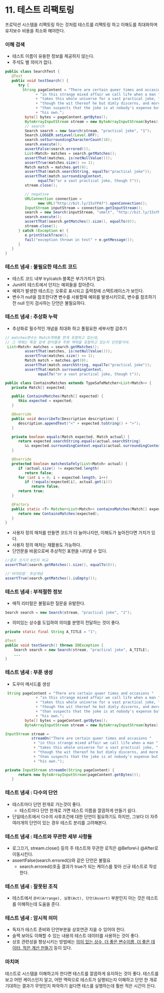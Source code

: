 # 11. 테스트 리팩토링
프로덕션 시스템을 리팩토링 하는 것처럼 테스트를 리팩토링 하고 이해도를 최대화하며 유지보수 비용을 최소화 해야한다.

### 이해 검색
- 테스트 이름이 유용한 정보를 제공하지 않는다.
- 주석도 별 의미가 없다.

```java
public class SearchTest {
   @Test
   public void testSearch() {
      try {
        String pageContent = "There are certain queer times and occasions "
              + "in this strange mixed affair we call life when a man "
              + "takes this whole universe for a vast practical joke, "
              + "though the wit thereof he but dimly discerns, and more "
              + "than suspects that the joke is at nobody's expense but "
              + "his own.";
         byte[] bytes = pageContent.getBytes();
         ByteArrayInputStream stream = new ByteArrayInputStream(bytes);
         // search
         Search search = new Search(stream, "practical joke", "1");
         Search.LOGGER.setLevel(Level.OFF);
         search.setSurroundingCharacterCount(10);
         search.execute();
         assertFalse(search.errored());
         List<Match> matches = search.getMatches();
         assertThat(matches, is(notNullValue()));
         assertTrue(matches.size() >= 1);
         Match match = matches.get(0);
         assertThat(match.searchString, equalTo("practical joke"));
         assertThat(match.surroundingContext, 
               equalTo("or a vast practical joke, though t"));
         stream.close();

         // negative
         URLConnection connection = 
               new URL("http://bit.ly/15sYPA7").openConnection();
         InputStream inputStream = connection.getInputStream();
         search = new Search(inputStream, "smelt", "http://bit.ly/15sYPA7");
         search.execute();
         assertThat(search.getMatches().size(), equalTo(0));
         stream.close();
      } catch (Exception e) {
         e.printStackTrace();
         fail("exception thrown in test" + e.getMessage());
      }
   }
}
```

### 테스트 냄새 : 불필요한 테스트 코드
- 테스트 코드 내부 try/catch 블록은 부가가치가 없다.
- Junit이 테스트에서 던지는 예외들을 잡아준다.
- 예외가 발생한 테스트는 오류로 표시되고 출력창에 스택트레이스가 보인다.
- 변수가 null을 참조한다면 변수를 사용할때 예외를 발생시키므로, 변수를 참조하기전 null 인지 검사하는 단언은 불필요하다.


### 테스트 냄새 : 추상화 누락
- 추상화로 필수적인 개념을 최대화 하고 풀필요한 세부사항 감추기
```java
// matches변수는 Match객체를 한개 포함하고 있는데, 
// 그 객체는 특정 검색 문자열과 주변 맥락을 포함하고 있는지 단언할거야.
 List<Match> matches = search.getMatches();
         assertThat(matches, is(notNullValue()));
         assertTrue(matches.size() >= 1);
         Match match = matches.get(0);
         assertThat(match.searchString, equalTo("practical joke"));
         assertThat(match.surroundingContext, 
               equalTo("or a vast practical joke, though t"));
```
```java
public class ContainsMatches extends TypeSafeMatcher<List<Match>> {
   private Match[] expected;

   public ContainsMatches(Match[] expected) {
      this.expected = expected;
   }

   @Override
   public void describeTo(Description description) {
      description.appendText("<" + expected.toString() + ">");
   }

   private boolean equals(Match expected, Match actual) {
      return expected.searchString.equals(actual.searchString)
         && expected.surroundingContext.equals(actual.surroundingContext);
   }

   @Override
   protected boolean matchesSafely(List<Match> actual) {
      if (actual.size() != expected.length)
         return false;
      for (int i = 0; i < expected.length; i++)
         if (!equals(expected[i], actual.get(i)))
            return false;
      return true;
   }

   @Factory
   public static <T> Matcher<List<Match>> containsMatches(Match[] expected) {
      return new ContainsMatches(expected);
   }
}
```
- 사용자 정의 매처를 만들면 코드가 더 늘어나지만, 이해도가 높아진다면 가치가 있다.
- 사용자 정의 매처는 재활용도 가능하다. 
- 단언문을 바꿈으로써 추상적인 표현을 나타낼 수 있다.
```java
//결과 크기가 0인지 비교
assertThat(search.getMatches().size(), equalTo(0));

//'비어있음' 추상개념
assertTrue(search.getMatches().isEmpty());
```

### 테스트 냄새 : 부적절한 정보
- 매직 리터럴은 불필요한 질문을 유발한다.
```java
Search search = new Search(stream, "practical joke", "1");
```
- 의미있는 상수를 도입하여 의미를 분명히 전달하는 것이 좋다.
```java
private static final String A_TITLE = "1";

@Test
public void testSearch() throws IOException {
    Search search = new Search(stream, "practical joke", A_TITLE);
    ...
}
```
### 테스트 냄새 : 부푼 생성
- 도우미 메서드를 생성
```java
 String pageContent = "There are certain queer times and occasions "
              + "in this strange mixed affair we call life when a man "
              + "takes this whole universe for a vast practical joke, "
              + "though the wit thereof he but dimly discerns, and more "
              + "than suspects that the joke is at nobody's expense but "
              + "his own.";
         byte[] bytes = pageContent.getBytes();
         ByteArrayInputStream stream = new ByteArrayInputStream(bytes);
```
```java
InputStream stream =
            streamOn("There are certain queer times and occasions "
             + "in this strange mixed affair we call life when a man "
             + "takes this whole universe for a vast practical joke, "
             + "though the wit thereof he but dimly discerns, and more "
             + "than suspects that the joke is at nobody's expense but "
             + "his own.");

private InputStream streamOn(String pageContent) {
      return new ByteArrayInputStream(pageContent.getBytes());
   }
```

### 테스트 냄새 : 다수의 단언
- 테스트마다 단언 한개로 가는것이 좋다.
    - 테스트마다 단언 한개로 가면 테스트 이름을 깔끔하게 만들기 쉽다.
- 단일테스트에서 다수의 사후조건에 대한 단언이 필요하기도 하지만, 그보다 더 자주 여러개의 단언이 있는 경우 테스트 분리를 고려해본다.


### 테스트 냄새 : 테스트와 무관한 세부 사항들
- 로그끄기, stream.close() 등의 주 테스트와 무관한 로직은 @Before나  @After로 이동시킨다.
- assertFalse(search.errored())와 같은 단언은 불필요
    - search.errored()호출 결과가 true가 되는 케이스를 찾아 신규 테스트로 작성한다.
    
### 테스트 냄새 : 잘못된 조직
- 테스트에서 `준비(Arrange), 실행(Act), 단언(Assert)` 부분인지 아는 것은 테스트를 이해하는데 도움을 준다.
 

### 테스트 냄새 : 암시적 의미
- 독자가 테스트 준비와 단언부분을 상호연관 지을 수 있어야 한다.
- 슬쩍 보아도 이해할 수 있는 내용의 테스트 데이터를 사용하는 것이 좋다.
- 상호 관련성을 향상시키는 방법에는 <u>의미 있는 상수, 더 좋은 변수이름, 더 좋은 데이터, 적은 계산 만들기</u> 등이 있다. 

### 마치며
테스트로 시스템을 이해하고자 한다면 테스트를 깔끔하게 유지하는 것이 좋다. 테스트를 보고 어떤 케이스인지 알고, 어떤 맥락으로 테스트가 실행되는지 이해하고 단언 한 개로 기대하는 결과가 무엇인지 파악하기 쉽다면 테스를 실행하는데 훨씬 적은 시간이 든다.
